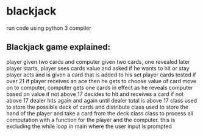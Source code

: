 # blackjack
run code using python 3 compiler

## Blackjack game explained:
player given two cards and computer given two cards, one revealed later
player starts, player sees cards value and asked if he wants to hit or stay 
player acts and is given a card that is added to his set 
player cards tested if over 21
if player receives an ace then he gets to choose value of card
move on to computer, computer gets one cards in effect as he reveals
computer based on value if not above 17 decides to hit and receives a card
if not above 17 dealer hits again and again until dealer total is above 17 
class used to store the possible deck of cards and distribute 
class used to store the hand of the player and take a card from the deck class
class to process all computation with a function for the player and the computer. 
this is excluding the while loop in main where the user input is prompted

